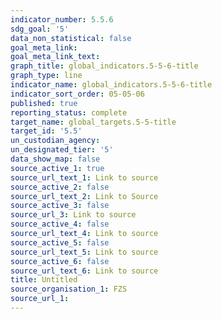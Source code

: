 ```yaml
---
indicator_number: 5.5.6
sdg_goal: '5'
data_non_statistical: false
goal_meta_link: 
goal_meta_link_text: 
graph_title: global_indicators.5-5-6-title
graph_type: line
indicator_name: global_indicators.5-5-6-title
indicator_sort_order: 05-05-06
published: true
reporting_status: complete
target_name: global_targets.5-5-title
target_id: '5.5'
un_custodian_agency:
un_designated_tier: '5'
data_show_map: false
source_active_1: true
source_url_text_1: Link to source
source_active_2: false
source_url_text_2: Link to Source
source_active_3: false
source_url_3: Link to source
source_active_4: false
source_url_text_4: Link to source
source_active_5: false
source_url_text_5: Link to source
source_active_6: false
source_url_text_6: Link to source
title: Untitled
source_organisation_1: FZS 
source_url_1: 
---
```

